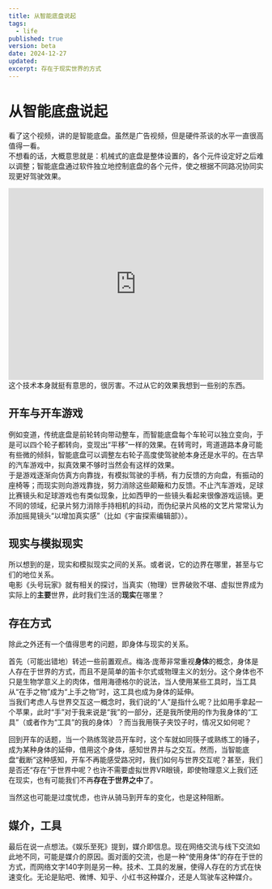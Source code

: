 ```yaml
---
title: 从智能底盘说起
tags:
  - life
published: true
version: beta
date: 2024-12-27
updated:
excerpt: 存在于现实世界的方式
---
```


# 从智能底盘说起

看了这个视频，讲的是智能底盘。虽然是广告视频，但是硬件茶谈的水平一直很高值得一看。  
不想看的话，大概意思就是：机械式的底盘是整体设置的，各个元件设定好之后难以调整；智能底盘通过软件独立地控制底盘的各个元件，使之根据不同路况协同实现更好驾驶效果。

<div style="position: relative; width: 100%; height: 0; padding-bottom: 75%;"><iframe src="https://player.bilibili.com/player.html?isOutside=true&aid=113667920105243&bvid=BV1wYkJY3Em9&cid=27388806852&p=1&autoplay=0" scrolling="no" border="0" frameborder="no" framespacing="0" allowfullscreen="true" style="position: absolute; width: 100%; height: 100%; left: 0; top: 0;"> </iframe></div>
这个技术本身就挺有意思的，很厉害。不过从它的效果我想到一些别的东西。

## 开车与开车游戏

例如变道，传统底盘是前轮转向带动整车，而智能底盘每个车轮可以独立变向，于是可以四个轮子都转向，变现出“平移”一样的效果。在转弯时，弯道道路本身可能有些微的倾斜，智能底盘可以调整左右轮子高度使驾驶舱本身还是水平的。在古早的汽车游戏中，拟真效果不够时当然会有这样的效果。  
于是游戏逐渐向仿真方向靠拢，有模拟驾驶的手柄，有力反馈的方向盘，有振动的座椅等；而现实则向游戏靠拢，努力消除这些颠簸和力反馈。不止汽车游戏，足球比赛镜头和足球游戏也有类似现象，比如西甲的一些镜头看起来很像游戏运镜。更不同的领域，纪录片努力消除手持相机的抖动，而伪纪录片风格的文艺片常常认为添加摇晃镜头“以增加真实感”（比如《宇宙探索编辑部》）。

## 现实与模拟现实

所以想到的是，现实和模拟现实之间的关系。或者说，它的边界在哪里，甚至与它们的地位关系。  
电影《头号玩家》就有相关的探讨，当真实（物理）世界破败不堪、虚拟世界成为实际上的**主要**世界，此时我们生活的**现实**在哪里？

## 存在方式

除此之外还有一个值得思考的问题，即身体与现实的关系。

首先（可能出错地）转述一些前置观点。梅洛·庞蒂非常重视**身体**的概念，身体是人存在于世界的方式，而且不是简单的笛卡尔式或物理主义的划分。这个身体也不只是生物学意义上的肉体，借用海德格尔的说法，当人使用某些工具时，当工具从“在手之物”成为“上手之物”时，这工具也成为身体的延伸。  
当我们考虑人与世界交互这一概念时，我们说的“人”是指什么呢？比如用手拿起一个苹果，此时“手”对于我来说是“我”的一部分，还是我所使用的作为我身体的“工具”（或者作为“工具”的我的身体）？而当我用筷子夹饺子时，情况又如何呢？

回到开车的话题，当一个熟练驾驶员开车时，这个车就如同筷子或熟练工的锤子，成为某种身体的延伸，借用这个身体，感知世界并与之交互。然而，当智能底盘“截断”这种感知，开车不再能感受路况时，我们如何与世界交互呢？甚至，我们是否还“存在”于世界中呢？也许不需要虚拟世界VR眼镜，即使物理意义上我们还在现实，也有可能我们不再**存在于世界之中**了。

当然这也可能是过度忧虑，也许从骑马到开车的变化，也是这种阻断。

## 媒介，工具

最后在说一点想法。《娱乐至死》提到，媒介即信息。现在网络交流与线下交流如此地不同，可能是媒介的原因。面对面的交流，也是一种“使用身体”的存在于世的方式，而网络文字140字则是另一种。技术、工具的发展，使得人存在的方式在快速变化。无论是贴吧、微博、知乎、小红书这种媒介，还是人驾驶车这种媒介。
